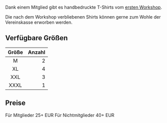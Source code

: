 Dank einem Mitglied gibt es handbedruckte T-Shirts vom [ersten Workshop](https://hackmd.c3d2.de/vebit-workshop1-mitarbeit).

Die nach dem Workshop verbliebenen Shirts können gerne zum Wohle der Vereinskasse erworben werden. 


## Verfügbare Größen

  Größe | Anzahl
  :---: | -----:
  M     | 2
  XL    | 4
  XXL   | 3
  XXXL  | 1
  
## Preise

Für Mitglieder 25+ EUR
Für Nichtmitglieder 40+ EUR

